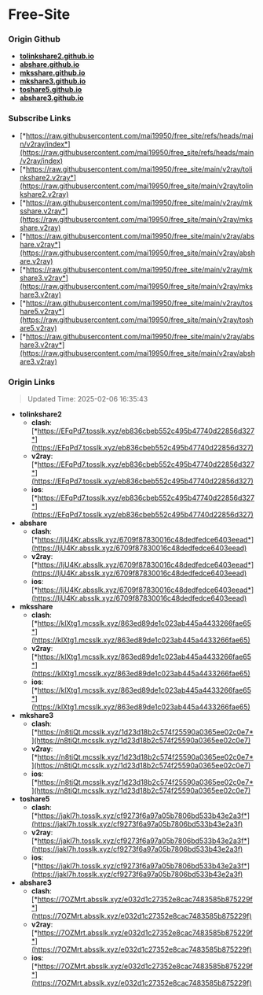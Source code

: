 # Free-Site

### Origin Github

- [**tolinkshare2.github.io**](https://github.com/tolinkshare2/tolinkshare2.github.io)
- [**abshare.github.io**](https://github.com/abshare/abshare.github.io)
- [**mksshare.github.io**](https://github.com/mksshare/mksshare.github.io)
- [**mkshare3.github.io**](https://github.com/mkshare3/mkshare3.github.io)
- [**toshare5.github.io**](https://github.com/toshare5/toshare5.github.io)
- [**abshare3.github.io**](https://github.com/abshare3/abshare3.github.io)

### Subscribe Links

- [*https://raw.githubusercontent.com/mai19950/free_site/refs/heads/main/v2ray/index*](https://raw.githubusercontent.com/mai19950/free_site/refs/heads/main/v2ray/index)
- [*https://raw.githubusercontent.com/mai19950/free_site/main/v2ray/tolinkshare2.v2ray*](https://raw.githubusercontent.com/mai19950/free_site/main/v2ray/tolinkshare2.v2ray)
- [*https://raw.githubusercontent.com/mai19950/free_site/main/v2ray/mksshare.v2ray*](https://raw.githubusercontent.com/mai19950/free_site/main/v2ray/mksshare.v2ray)
- [*https://raw.githubusercontent.com/mai19950/free_site/main/v2ray/abshare.v2ray*](https://raw.githubusercontent.com/mai19950/free_site/main/v2ray/abshare.v2ray)
- [*https://raw.githubusercontent.com/mai19950/free_site/main/v2ray/mkshare3.v2ray*](https://raw.githubusercontent.com/mai19950/free_site/main/v2ray/mkshare3.v2ray)
- [*https://raw.githubusercontent.com/mai19950/free_site/main/v2ray/toshare5.v2ray*](https://raw.githubusercontent.com/mai19950/free_site/main/v2ray/toshare5.v2ray)
- [*https://raw.githubusercontent.com/mai19950/free_site/main/v2ray/abshare3.v2ray*](https://raw.githubusercontent.com/mai19950/free_site/main/v2ray/abshare3.v2ray)

### Origin Links

> Updated Time: 2025-02-06 16:35:43

- **tolinkshare2**
  - **clash**: [*https://EFqPd7.tosslk.xyz/eb836cbeb552c495b47740d22856d327*](https://EFqPd7.tosslk.xyz/eb836cbeb552c495b47740d22856d327)
  - **v2ray**: [*https://EFqPd7.tosslk.xyz/eb836cbeb552c495b47740d22856d327*](https://EFqPd7.tosslk.xyz/eb836cbeb552c495b47740d22856d327)
  - **ios**: [*https://EFqPd7.tosslk.xyz/eb836cbeb552c495b47740d22856d327*](https://EFqPd7.tosslk.xyz/eb836cbeb552c495b47740d22856d327)
- **abshare**
  - **clash**: [*https://IjU4Kr.absslk.xyz/6709f87830016c48dedfedce6403eead*](https://IjU4Kr.absslk.xyz/6709f87830016c48dedfedce6403eead)
  - **v2ray**: [*https://IjU4Kr.absslk.xyz/6709f87830016c48dedfedce6403eead*](https://IjU4Kr.absslk.xyz/6709f87830016c48dedfedce6403eead)
  - **ios**: [*https://IjU4Kr.absslk.xyz/6709f87830016c48dedfedce6403eead*](https://IjU4Kr.absslk.xyz/6709f87830016c48dedfedce6403eead)
- **mksshare**
  - **clash**: [*https://klXtg1.mcsslk.xyz/863ed89de1c023ab445a4433266fae65*](https://klXtg1.mcsslk.xyz/863ed89de1c023ab445a4433266fae65)
  - **v2ray**: [*https://klXtg1.mcsslk.xyz/863ed89de1c023ab445a4433266fae65*](https://klXtg1.mcsslk.xyz/863ed89de1c023ab445a4433266fae65)
  - **ios**: [*https://klXtg1.mcsslk.xyz/863ed89de1c023ab445a4433266fae65*](https://klXtg1.mcsslk.xyz/863ed89de1c023ab445a4433266fae65)
- **mkshare3**
  - **clash**: [*https://n8tiQt.mcsslk.xyz/1d23d18b2c574f25590a0365ee02c0e7*](https://n8tiQt.mcsslk.xyz/1d23d18b2c574f25590a0365ee02c0e7)
  - **v2ray**: [*https://n8tiQt.mcsslk.xyz/1d23d18b2c574f25590a0365ee02c0e7*](https://n8tiQt.mcsslk.xyz/1d23d18b2c574f25590a0365ee02c0e7)
  - **ios**: [*https://n8tiQt.mcsslk.xyz/1d23d18b2c574f25590a0365ee02c0e7*](https://n8tiQt.mcsslk.xyz/1d23d18b2c574f25590a0365ee02c0e7)
- **toshare5**
  - **clash**: [*https://jakl7h.tosslk.xyz/cf9273f6a97a05b7806bd533b43e2a3f*](https://jakl7h.tosslk.xyz/cf9273f6a97a05b7806bd533b43e2a3f)
  - **v2ray**: [*https://jakl7h.tosslk.xyz/cf9273f6a97a05b7806bd533b43e2a3f*](https://jakl7h.tosslk.xyz/cf9273f6a97a05b7806bd533b43e2a3f)
  - **ios**: [*https://jakl7h.tosslk.xyz/cf9273f6a97a05b7806bd533b43e2a3f*](https://jakl7h.tosslk.xyz/cf9273f6a97a05b7806bd533b43e2a3f)
- **abshare3**
  - **clash**: [*https://7OZMrt.absslk.xyz/e032d1c27352e8cac7483585b875229f*](https://7OZMrt.absslk.xyz/e032d1c27352e8cac7483585b875229f)
  - **v2ray**: [*https://7OZMrt.absslk.xyz/e032d1c27352e8cac7483585b875229f*](https://7OZMrt.absslk.xyz/e032d1c27352e8cac7483585b875229f)
  - **ios**: [*https://7OZMrt.absslk.xyz/e032d1c27352e8cac7483585b875229f*](https://7OZMrt.absslk.xyz/e032d1c27352e8cac7483585b875229f)
